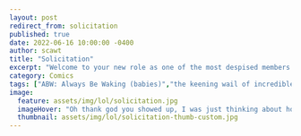 ```yaml
---
layout: post
redirect_from: solicitation
published: true
date: 2022-06-16 10:00:00 -0400
author: scawt
title: "Solicitation"
excerpt: "Welcome to your new role as one of the most despised members of society. Here's your lanyard."
category: Comics
tags: ["ABW: Always Be Waking (babies)","the keening wail of incredible savings","Hell 2: Super Hell","solar panels","sales methods that haven't been relevant since 1954","parenting","modern solutions","people we all hate","bargains","evil incorporated","Savings", "Reclaimed Keyboard"]
image:
  feature: assets/img/lol/solicitation.jpg
  imageHover: "Oh thank god you showed up, I was just thinking about how I wanted to make a massive financial and structural committment on a whim to a literal random person off the street!"
  thumbnail: assets/img/lol/solicitation-thumb-custom.jpg
---
```

